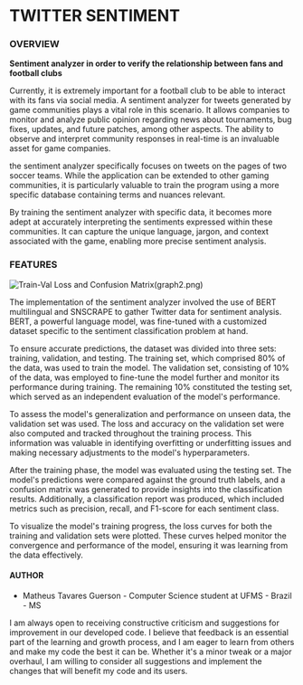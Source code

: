 # TWITTER SENTIMENT

### **OVERVIEW**

**Sentiment analyzer in order to verify the relationship between fans and football clubs**

Currently, it is extremely important for a football club to be able to interact with its fans via social media.
A sentiment analyzer for tweets generated by game communities plays a vital role in this scenario. It allows companies to monitor and analyze public opinion regarding news about tournaments, bug fixes, updates, and future patches, among other aspects. The ability to observe and interpret community responses in real-time is an invaluable asset for game companies.

the sentiment analyzer specifically focuses on tweets on the pages of two soccer teams. While the application can be extended to other gaming communities, it is particularly valuable to train the program using a more specific database containing terms and nuances relevant.

By training the sentiment analyzer with specific data, it becomes more adept at accurately interpreting the sentiments expressed within these communities. It can capture the unique language, jargon, and context associated with the game, enabling more precise sentiment analysis.

### **FEATURES**

![Train-Val Loss and Confusion Matrix](graph1.png)(graph2.png)

The implementation of the sentiment analyzer involved the use of BERT multilingual and SNSCRAPE to gather Twitter data for sentiment analysis. BERT, a powerful language model, was fine-tuned with a customized dataset specific to the sentiment classification problem at hand.

To ensure accurate predictions, the dataset was divided into three sets: training, validation, and testing. The training set, which comprised 80% of the data, was used to train the model. The validation set, consisting of 10% of the data, was employed to fine-tune the model further and monitor its performance during training. The remaining 10% constituted the testing set, which served as an independent evaluation of the model's performance.

To assess the model's generalization and performance on unseen data, the validation set was used. The loss and accuracy on the validation set were also computed and tracked throughout the training process. This information was valuable in identifying overfitting or underfitting issues and making necessary adjustments to the model's hyperparameters.

After the training phase, the model was evaluated using the testing set. The model's predictions were compared against the ground truth labels, and a confusion matrix was generated to provide insights into the classification results. Additionally, a classification report was produced, which included metrics such as precision, recall, and F1-score for each sentiment class.

To visualize the model's training progress, the loss curves for both the training and validation sets were plotted. These curves helped monitor the convergence and performance of the model, ensuring it was learning from the data effectively.

#### **AUTHOR**

- Matheus Tavares Guerson - Computer Science student at UFMS - Brazil - MS

I am always open to receiving constructive criticism and suggestions for improvement in our developed code. I believe that feedback is an essential part of the learning and growth process, and I am eager to learn from others and make my code the best it can be. Whether it's a minor tweak or a major overhaul, I am willing to consider all suggestions and implement the changes that will benefit my code and its users.
